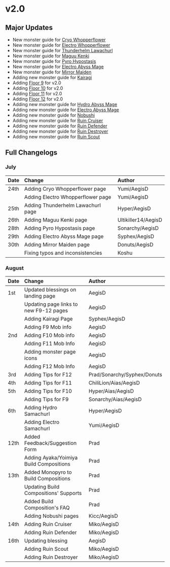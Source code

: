# v2.0

## Major Updates

* New monster guide for [Cryo Whopperflower](../../monsters/animals/cryo-whopperflower.md)
* New monster guide for [Electro Whopperflower](../../monsters/animals/electro-whopperflower.md)
* New monster guide for [Thunderhelm Lawachurl](../../monsters/hilichurls/thunderhelm-lawachurl.md)
* New monster guide for [Maguu Kenki](../../monsters/elites/maguu-kenki.md)
* New monster guide for [Pyro Hypostasis](../../monsters/elites/pyro-hypostasis.md)
* New monster guide for [Electro Abyss Mage](../../monsters/abyss-order/electro-abyss-mage.md)
* New monster guide for [Mirror Maiden](../../monsters/fatui/mirror-maiden.md)
* Adding new monster guide for [Kairagi](../../monsters/untitled/kairagi.md)
* Adding [Floor 9](../../floors/spire/floor-9.md) for v2.0
* Adding [Floor 10](../../floors/spire/floor-10.md) for v2.0
* Adding [Floor 11](../../floors/spire/floor-11-v20.md) for v2.0
* Adding [Floor 12](../../floors/spire/floor-12-v20.md) for v2.0
* Adding new monster guide for [Hydro Abyss Mage](../../monsters/abyss-order/hydro-abyss-mage.md)
* Adding new monster guide for [Electro Abyss Mage](../../monsters/abyss-order/electro-abyss-mage.md)
* Adding new monster guide for [Nobushi](../../monsters/untitled/nobushi.md)
* Adding new monster guide for [Ruin Cruiser](../../monsters/ruin-constructs/ruin-cruiser.md)
* Adding new monster guide for [Ruin Defender](../../monsters/ruin-constructs/ruin-defender.md)
* Adding new monster guide for [Ruin Destroyer](../../monsters/ruin-constructs/ruin-destroyer.md)
* Adding new monster guide for [Ruin Scout](../../monsters/ruin-constructs/ruin-scout.md)

## Full Changelogs

### July

| Date | Change | Author |
| :--- | :--- | :--- |
| 24th | Adding Cryo Whopperflower page | Yumi/AegisD |
|  | Adding Electro Whopperflower page | Yumi/AegisD |
| 25th | Adding Thunderhelm Lawachurl page | Hyper/AegisD |
| 26th | Adding Maguu Kenki page | Ultikiller14/AegisD |
| 28th | Adding Pyro Hypostasis page | Sonarchy/AegisD |
| 29th | Adding Electro Abyss Mage page | Syphex/AegisD |
| 30th | Adding Mirror Maiden page | Donuts/AegisD |
|  | Fixing typos and inconsistencies | Koshu |

### August

| Date | Change | Author |
| :--- | :--- | :--- |
| 1st | Updated blessings on landing page | AegisD |
|  | Updating page links to new F9-12 pages | AegisD |
|  | Adding Kairagi Page | Syphex/AegisD |
|  | Adding F9 Mob info | AegisD |
| 2nd | Adding F10 Mob info | AegisD |
|  | Adding F11 Mob Info | AegisD |
|  | Adding monster page icons | AegisD |
|  | Adding F12 Mob Info | AegisD |
| 3rd | Adding Tips for F12 | Prad/Sonarchy/Syphex/Donuts |
| 4th | Adding Tips for F11 | ChiliLion/Aias/AegisD |
| 5th | Adding Tips for F10 | Hyper/Aias/AegisD |
|  | Adding Tips for F9 | Sonarchy/Aias/AegisD |
| 6th | Adding Hydro Samachurl | Hyper/AegisD |
|  | Adding Electro Samachurl | Yumi/AegisD |
| 12th | Added Feedback/Suggestion Form | Prad |
|  | Adding Ayaka/Yoimiya Build Compositions | Prad |
| 13th | Added Monopyro to Build Compositions | Prad |
|  | Updating Build Compositions' Supports | Prad |
|  | Added Build Composition's FAQ | Prad |
|  | Adding Nobushi pages | Kicc/AegisD |
| 14th | Adding Ruin Cruiser | Miko/AegisD |
|  | Adding Ruin Defender | Miko/AegisD |
| 16th | Updating blessing | AegisD |
|  | Adding Ruin Scout | Miko/AegisD |
|  | Adding Ruin Destroyer | Miko/AegisD |



